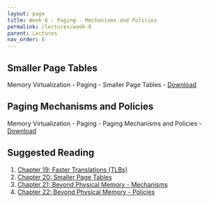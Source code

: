 ```yaml
---
layout: page
title: Week 6 - Paging - Mechanisms and Policies
permalink: /lectures/week-6
parent: Lectures
nav_order: 6
---
```


## Smaller Page Tables

Memory Virtualization - Paging - Smaller Page Tables - [Download](https://karthikv1392.github.io/cs3301_osn_2024/slides/OSN_L11.pdf)

## Paging Mechanisms and Policies

Memory Virtualization - Paging - Paging Mechanisms and Policies - [Download](https://karthikv1392.github.io/cs3301_osn_2024/slides/OSN_L12.pdf)

## Suggested Reading

1. [Chapter 19: Faster Translations (TLBs)](https://pages.cs.wisc.edu/~remzi/OSTEP/vm-tlbs.pdf)
2. [Chapter 20: Smaller Page Tables](https://pages.cs.wisc.edu/~remzi/OSTEP/vm-smalltables.pdf)
3. [Chapter 21: Beyond Physical Memory - Mechanisms](https://pages.cs.wisc.edu/~remzi/OSTEP/vm-beyondphys.pdf)
4. [Chapter 22: Beyond Physical Memory - Policies](https://pages.cs.wisc.edu/~remzi/OSTEP/vm-beyondphys-policy.pdf)

